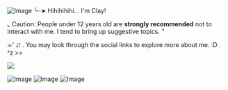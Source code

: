 ![Image](https://github.com/user-attachments/assets/2e6d2de3-aac6-42fd-91f7-69e38f85592b)
╰┈➤ Hihihihihi... I'm Clay!

⌞ Caution: People under 12 years old are **strongly recommended** not to interact with me. I tend to bring up suggestive topics. ⌝

⌯' ⇵ . You may look through the social links to explore more about me. :D . ᶻz >>

![](https://komarev.com/ghpvc/?username=Spectral-Sanctuary&labelColor=000000&label=Stalkers...+/j&color=150df7&style=for-the-badge)

![Image](https://github.com/user-attachments/assets/a8427a96-2498-4f1b-801d-b092c64b75fc)
![Image](https://github.com/user-attachments/assets/6fcdbd66-e195-43c2-8b1c-e0053c4ba283)
![Image](https://github.com/user-attachments/assets/df434485-6b0f-4b55-80f4-8059ee332125)
